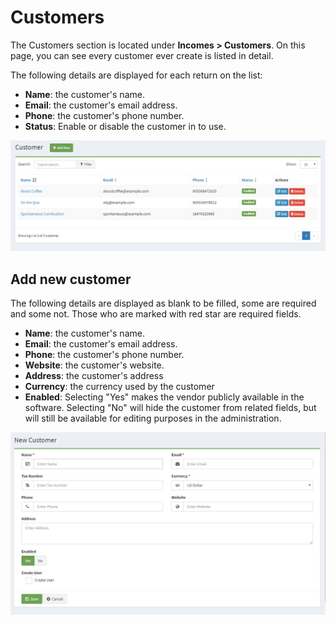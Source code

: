 Customers
========

The Customers section is located under **Incomes > Customers**. On this page, you can see every customer ever create is listed in detail.

The following details are displayed for each return on the list:

- **Name**: the customer's name.
- **Email**: the customer's email address.
- **Phone**: the customer's phone number.
- **Status**: Enable or disable the customer in to use.

![Customer](_images/customers_list.png)

Add new customer
------------------------------

The following details are displayed as blank to be filled, some are required and some not. Those who are marked with red star are required fields.

- **Name**: the customer's name.
- **Email**: the customer's email address.
- **Phone**: the customer's phone number.
- **Website**: the customer's website.
- **Address**: the customer's address
- **Currency**: the currency used by the customer
- **Enabled**: Selecting "Yes" makes the vendor publicly available in the software. Selecting "No" will hide the customer from related fields, but will still be available for editing purposes in the administration.

![Customer](_images/customers_edit.png)
